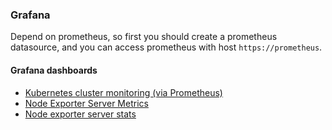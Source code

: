 ### Grafana
Depend on prometheus, so first you should create a prometheus datasource, and you can access prometheus with host `https://prometheus`.

#### Grafana dashboards
 * [Kubernetes cluster monitoring (via Prometheus)](https://grafana.net/dashboards/162)
 * [Node Exporter Server Metrics](https://grafana.net/dashboards/405)
 * [Node exporter server stats](https://grafana.net/dashboards/704)

